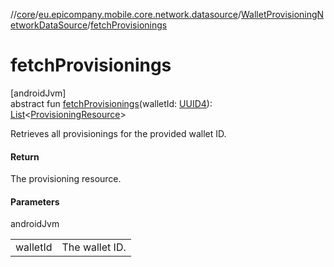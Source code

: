 //[core](../../../index.md)/[eu.epicompany.mobile.core.network.datasource](../index.md)/[WalletProvisioningNetworkDataSource](index.md)/[fetchProvisionings](fetch-provisionings.md)

# fetchProvisionings

[androidJvm]\
abstract fun [fetchProvisionings](fetch-provisionings.md)(walletId: [UUID4](../../eu.epicompany.mobile.core.datatypes/index.md#545543244%2FClasslikes%2F-1060529556)): [List](https://kotlinlang.org/api/latest/jvm/stdlib/kotlin.collections/-list/index.html)&lt;[ProvisioningResource](../../eu.epicompany.mobile.core.network.model.provisioning/-provisioning-resource/index.md)&gt;

Retrieves all provisionings for the provided wallet ID.

#### Return

The provisioning resource.

#### Parameters

androidJvm

| | |
|---|---|
| walletId | The wallet ID. |
